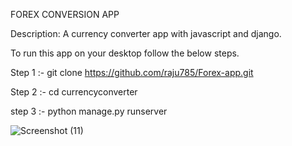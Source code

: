 FOREX CONVERSION APP

Description:
A currency converter app with javascript and django.

To run this app on your desktop follow the below steps.


Step 1 :-
git clone https://github.com/raju785/Forex-app.git

Step 2 :-
cd currencyconverter

step 3 :- 
python manage.py runserver


![Screenshot (11)](https://user-images.githubusercontent.com/61731053/123221945-146da600-d4ed-11eb-8497-8827d7fbfeb1.png)
